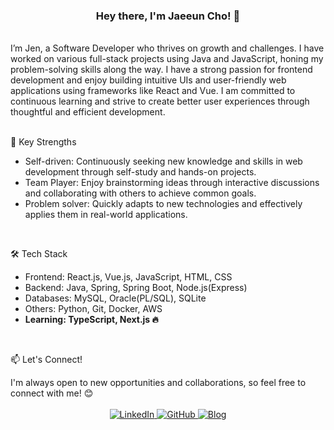 <div align="center">
  <h3>Hey there, I'm Jaeeun Cho! 👋</h3>
</div>
<br>

<div>
  I’m Jen, a Software Developer who thrives on growth and challenges.
  I have worked on various full-stack projects using Java and JavaScript, honing my problem-solving skills along the way. I have a strong passion for frontend development and enjoy building intuitive UIs and user-friendly web applications using frameworks like React and Vue. I am committed to continuous learning and strive to create better user experiences through thoughtful and efficient development.
</div>
<br>

<div>
  <p>🚀 Key Strengths</p>
  <ul>
    <li>
      Self-driven: Continuously seeking new knowledge and skills in web development through self-study and hands-on projects.
    </li>
    <li>  
      Team Player: Enjoy brainstorming ideas through interactive discussions and collaborating with others to achieve common goals.
    </li>
    <li>
      Problem solver: Quickly adapts to new technologies and effectively applies them in real-world applications.
    </li>
  </ul>
</div>
<br>

<div>
  <p>🛠 Tech Stack</p>
  <ul>
    <li>
      Frontend: React.js, Vue.js, JavaScript, HTML, CSS
    </li>
    <li>  
      Backend: Java, Spring, Spring Boot, Node.js(Express)
    </li>
    <li>
      Databases: MySQL, Oracle(PL/SQL), SQLite
    </li>
    <li>
      Others: Python, Git, Docker, AWS
    </li>
    <li>
      <b>Learning: TypeScript, Next.js 🔥 </b>
    </li>
  </ul>
</div>
<br>

<div>
  <p>📫 Let's Connect!</p>
  I'm always open to new opportunities and collaborations, so feel free to connect with me! 😊
</div>
<br>

<div align="center">
    <a href="https://www.linkedin.com/in/jaeeuncho" target="_blank" rel="noopener noreferrer" title="LinkedIn">
      <img src="https://img.shields.io/badge/LinkedIn-0077B5?style=flat&logo=linkedin&logoColor=white" alt="LinkedIn"/>
    </a>
    <a href="https://github.com/iamjaeeuncho" target="_blank" rel="noopener noreferrer" title="GitHub">
      <img src="https://img.shields.io/badge/GitHub-181717?style=flat&logoColor=white" alt="GitHub"/>
    </a>
    <a href="https://iamjaeeuncho.github.io" target="_blank" rel="noopener noreferrer" title="Website">
      <img src="https://img.shields.io/badge/Website-FFA500?style=flat&logoColor=white" alt="Blog"/>
    </a>
</div>
